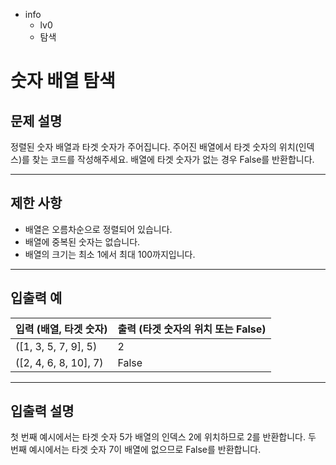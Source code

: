 - info
    - lv0
    - 탐색

# 숫자 배열 탐색
## 문제 설명
정렬된 숫자 배열과 타겟 숫자가 주어집니다. 주어진 배열에서 타겟 숫자의 위치(인덱스)를 찾는 코드를 작성해주세요. 배열에 타겟 숫자가 없는 경우 False를 반환합니다.

---

## 제한 사항

- 배열은 오름차순으로 정렬되어 있습니다.
- 배열에 중복된 숫자는 없습니다.
- 배열의 크기는 최소 1에서 최대 100까지입니다.

---

## 입출력 예

|   입력 (배열, 타겟 숫자)   | 출력 (타겟 숫자의 위치 또는 False) |
| ------------------------- | --------------------------------- |
| ([1, 3, 5, 7, 9], 5)      | 2                                 |
| ([2, 4, 6, 8, 10], 7)     | False                             |

---

## 입출력 설명
첫 번째 예시에서는 타겟 숫자 5가 배열의 인덱스 2에 위치하므로 2를 반환합니다. 두 번째 예시에서는 타겟 숫자 7이 배열에 없으므로 False를 반환합니다.
